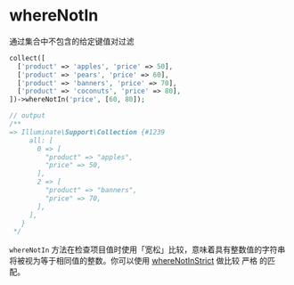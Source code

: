 # whereNotIn

通过集合中不包含的给定键值对过滤

```php
collect([
  ['product' => 'apples', 'price' => 50],
  ['product' => 'pears', 'price' => 60],
  ['product' => 'banners', 'price' => 70],
  ['product' => 'coconuts', 'price' => 80],
])->whereNotIn('price', [60, 80]);

// output
/**
=> Illuminate\Support\Collection {#1239
     all: [
       0 => [
         "product" => "apples",
         "price" => 50,
       ],
       2 => [
         "product" => "banners",
         "price" => 70,
       ],
     ],
   }
 */
```

`whereNotIn` 方法在检查项目值时使用「宽松」比较，意味着具有整数值的字符串将被视为等于相同值的整数。你可以使用 [whereNotInStrict](./whereNotInStrict.md) 做比较 严格 的匹配。
